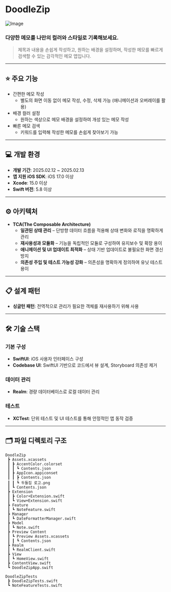 # DoodleZip

![Image](https://github.com/user-attachments/assets/08d6fb15-3368-4ea4-bb84-ebe01357cdfd)

### 다양한 메모를 나만의 컬러와 스타일로 기록해보세요.

> 제목과 내용을 손쉽게 작성하고, 원하는 배경을 설정하며, 작성한 메모를 빠르게 검색할 수 있는 감각적인 메모 앱입니다.
> 

---

## ⭐️ 주요 기능

- 간편한 메모 작성
    - 별도의 화면 이동 없이 메모 작성, 수정, 삭제 가능 (애니메이션과 오버레이를 활용)
- 배경 컬러 설정
    - 원하는 색상으로 메모 배경을 설정하여 개성 있는 메모 작성
- 빠른 메모 검색
    - 키워드를 입력해 작성한 메모를 손쉽게 찾아보기 가능

---

## 💻 개발 환경

- **개발 기간**: 2025.02.12 ~ 2025.02.13
- **앱 지원 iOS SDK**: iOS 17.0 이상
- **Xcode**: 15.0 이상
- **Swift 버전**: 5.8 이상

---

## ⚙️ 아키텍처

- **TCA(The Composable Architecture)**
    - **일관된 상태 관리** – 단방향 데이터 흐름을 적용해 상태 변화와 로직을 명확하게 관리
    - **재사용성과 모듈화** – 기능을 독립적인 모듈로 구성하여 유지보수 및 확장 용이
    - **애니메이션 및 UI 업데이트 최적화** – 상태 기반 업데이트로 불필요한 화면 갱신 방지
    - **의존성 주입 및 테스트 가능성 강화** – 의존성을 명확하게 정의하여 유닛 테스트 용이

---

## 📋 설계 패턴

- **싱글턴 패턴**: 전역적으로 관리가 필요한 객체를 재사용하기 위해 사용

---

## 🛠️ 기술 스택

### **기본 구성**

- **SwiftUI**: iOS 사용자 인터페이스 구성
- **Codebase UI**: SwiftUI 기반으로 코드에서 뷰 설계, Storyboard 의존성 제거

### **데이터 관리**

- **Realm**: 경량 데이터베이스로 로컬 데이터 관리

### 테스트

- **XCTest**: 단위 테스트 및 UI 테스트를 통해 안정적인 앱 동작 검증

---

## 🗂️ 파일 디렉토리 구조

```
DoodleZip
 ┣ Assets.xcassets
 ┃ ┣ AccentColor.colorset
 ┃ ┃ ┗ Contents.json
 ┃ ┣ AppIcon.appiconset
 ┃ ┃ ┣ Contents.json
 ┃ ┃ ┗ 두들집 로고.png
 ┃ ┗ Contents.json
 ┣ Extension
 ┃ ┣ Color+Extension.swift
 ┃ ┗ View+Extension.swift
 ┣ Feature
 ┃ ┗ NoteFeature.swift
 ┣ Manager
 ┃ ┗ DateFormatterManager.swift
 ┣ Model
 ┃ ┗ Note.swift
 ┣ Preview Content
 ┃ ┗ Preview Assets.xcassets
 ┃ ┃ ┗ Contents.json
 ┣ Realm
 ┃ ┗ RealmClient.swift
 ┣ View
 ┃ ┗ HomeView.swift
 ┣ ContentView.swift
 ┗ DoodleZipApp.swift

DoodleZipTests
 ┣ DoodleZipTests.swift
 ┗ NoteFeatureTests.swift
```
